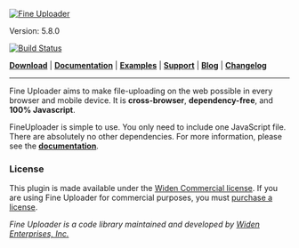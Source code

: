 [![Fine Uploader](http://fineuploader.com/img/FineUploader_logo.png)](http://fineuploader.com/)

Version: 5.8.0

[![Build Status](https://travis-ci.org/FineUploader/fine-uploader.png?branch=master)](https://travis-ci.org/FineUploader/fine-uploader)

[**Download**](http://fineuploader.com/downloads.html) |
[**Documentation**](http://docs.fineuploader.com) |
[**Examples**](http://fineuploader.com/demos) |
[**Support**](http://fineuploader.com/support.html) |
[**Blog**](http://blog.fineuploader.com/) |
[**Changelog**](http://blog.fineuploader.com/category/changelog/)

---

Fine Uploader aims to make file-uploading on the web possible in every browser and mobile device. It is **cross-browser**, **dependency-free**, and **100% Javascript**.

FineUploader is simple to use. You only need to include one JavaScript file. There are absolutely no other dependencies.
For more information, please see the [**documentation**](http://docs.fineuploader.com).

### License ###
This plugin is made available under the [Widen Commercial license](LICENSE).  If you are using Fine Uploader for commercial purposes,
you must [purchase a license](http://fineuploader.com/purchase).


*Fine Uploader is a code library maintained and developed by [Widen Enterprises, Inc.](http://www.widen.com/)*
